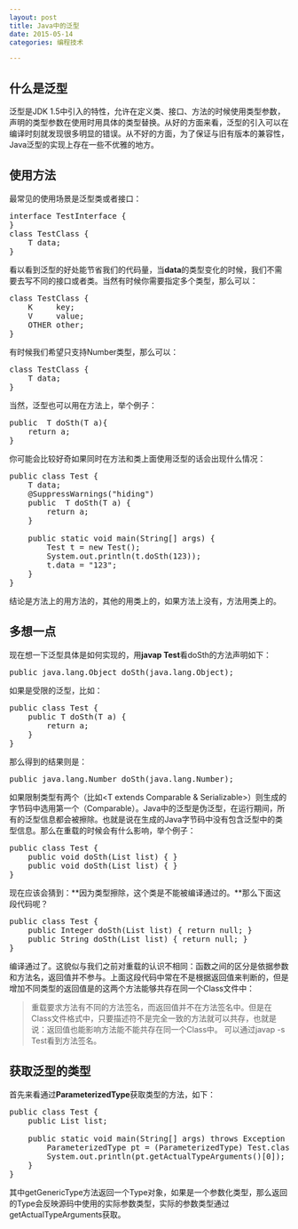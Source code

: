 ```yaml
---
layout: post
title: Java中的泛型
date: 2015-05-14
categories: 编程技术

---
```


## 什么是泛型

泛型是JDK 1.5中引入的特性，允许在定义类、接口、方法的时候使用类型参数，声明的类型参数在使用时用具体的类型替换。从好的方面来看，泛型的引入可以在编译时刻就发现很多明显的错误。从不好的方面，为了保证与旧有版本的兼容性，Java泛型的实现上存在一些不优雅的地方。

## 使用方法

最常见的使用场景是泛型类或者接口：

<pre class="prettyprint">
interface TestInterface<T> {
}
class TestClass<T> {
    T data;
}
</pre>

看以看到泛型的好处能节省我们的代码量，当**data**的类型变化的时候，我们不需要去写不同的接口或者类。当然有时候你需要指定多个类型，那么可以：

<pre class="prettyprint">
class TestClass<K, V, OTHER> {
    K     key;
    V     value;
    OTHER other;
}
</pre>

有时候我们希望只支持Number类型，那么可以：

<pre class="prettyprint">
class TestClass<T extends Number> {
    T data;
}
</pre>

当然，泛型也可以用在方法上，举个例子：

<pre class="prettyprint">
public <T> T doSth(T a){
    return a;
}
</pre>

你可能会比较好奇如果同时在方法和类上面使用泛型的话会出现什么情况：

<pre class="prettyprint">
public class Test<T> {
    T data;
    @SuppressWarnings("hiding")
    public <T> T doSth(T a) {
        return a;
    }

    public static void main(String[] args) {
        Test<String> t = new Test<String>();
        System.out.println(t.doSth(123));
        t.data = "123";
    }
}
</pre>

结论是方法上的用方法的，其他的用类上的，如果方法上没有，方法用类上的。

## 多想一点

现在想一下泛型具体是如何实现的，用**javap Test**看doSth的方法声明如下：

<pre class="prettyprint">
public java.lang.Object doSth(java.lang.Object);
</pre>

如果是受限的泛型，比如：

<pre class="prettyprint">
public class Test<T extends Number> {
    public T doSth(T a) {
        return a;
    }
}
</pre>

那么得到的结果则是：

<pre class="prettyprint">
public java.lang.Number doSth(java.lang.Number);
</pre>

如果限制类型有两个（比如\<T extends Comparable & Serializable\>）则生成的字节码中选用第一个（Comparable）。Java中的泛型是伪泛型，在运行期间，所有的泛型信息都会被擦除。也就是说在生成的Java字节码中没有包含泛型中的类型信息。那么在重载的时候会有什么影响，举个例子：

<pre class="prettyprint">
public class Test {
    public void doSth(List<Integer> list) { }
    public void doSth(List<String> list) { }
}
</pre>

现在应该会猜到：**因为类型擦除，这个类是不能被编译通过的。**那么下面这段代码呢？

<pre class="prettyprint">
public class Test {
    public Integer doSth(List<Integer> list) { return null; }
    public String doSth(List<String> list) { return null; }
}
</pre>

编译通过了。这貌似与我们之前对重载的认识不相同：函数之间的区分是依据参数和方法名，返回值并不参与。上面这段代码中常在不是根据返回值来判断的，但是增加不同类型的返回值是的这两个方法能够共存在同一个Class文件中：
> 重载要求方法有不同的方法签名，而返回值并不在方法签名中。但是在Class文件格式中，只要描述符不是完全一致的方法就可以共存，也就是说：返回值也能影响方法能不能共存在同一个Class中。
可以通过javap -s Test看到方法签名。

## 获取泛型的类型

首先来看通过**ParameterizedType**获取类型的方法，如下：

<pre class="prettyprint">
public class Test {
    public List<String> list;

    public static void main(String[] args) throws Exception {
        ParameterizedType pt = (ParameterizedType) Test.class.getField("list").getGenericType();
        System.out.println(pt.getActualTypeArguments()[0]);
    }
}
</pre>

其中getGenericType方法返回一个Type对象，如果是一个参数化类型，那么返回的Type会反映源码中使用的实际参数类型，实际的参数类型通过getActualTypeArguments获取。